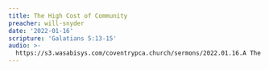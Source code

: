```yaml
---
title: The High Cost of Community
preacher: will-snyder
date: '2022-01-16'
scripture: 'Galatians 5:13-15'
audio: >-
  https://s3.wasabisys.com/coventrypca.church/sermons/2022.01.16.A The High Cost of Community - Will Snyder.mp3
---
```

